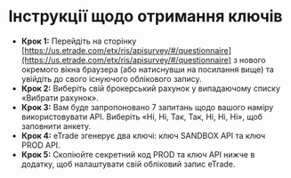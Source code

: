 # **Інструкції щодо отримання ключів**
- **Крок 1:** Перейдіть на сторінку [https://us.etrade.com/etx/ris/apisurvey/#/questionnaire](https://us.etrade.com/etx/ris/apisurvey/#/questionnaire) з нового окремого вікна браузера (або натиснувши на посилання вище) та увійдіть до свого існуючого облікового запису.
- **Крок 2:** Виберіть свій брокерський рахунок у випадаючому списку «Вибрати рахунок».
- **Крок 3:** Вам буде запропоновано 7 запитань щодо вашого наміру використовувати API. Виберіть «Ні, Ні, Так, Так, Ні, Ні, Ні», щоб заповнити анкету.
- **Крок 4:** eTrade згенерує два ключі: ключ SANDBOX API та ключ PROD API.
- **Крок 5:** Скопіюйте секретний код PROD та ключ API нижче в додатку, щоб налаштувати свій обліковий запис eTrade.
